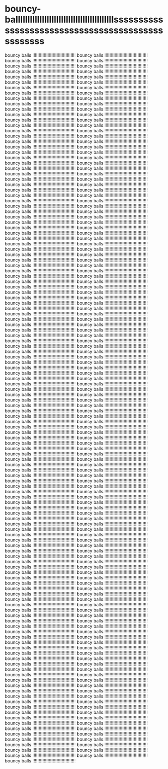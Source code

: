 # bouncy-balllllllllllllllllllllllllllllllllllllllllssssssssssssssssssssssssssssssssssssssssssssssssss
bouncy balls !!!!!!!!!!!!!!!!!!!!!!!!!!!!!!!!!! bouncy balls !!!!!!!!!!!!!!!!!!!!!!!!!!!!!!!!!! bouncy balls !!!!!!!!!!!!!!!!!!!!!!!!!!!!!!!!!! bouncy balls !!!!!!!!!!!!!!!!!!!!!!!!!!!!!!!!!! bouncy balls !!!!!!!!!!!!!!!!!!!!!!!!!!!!!!!!!! bouncy balls !!!!!!!!!!!!!!!!!!!!!!!!!!!!!!!!!! bouncy balls !!!!!!!!!!!!!!!!!!!!!!!!!!!!!!!!!! bouncy balls !!!!!!!!!!!!!!!!!!!!!!!!!!!!!!!!!! bouncy balls !!!!!!!!!!!!!!!!!!!!!!!!!!!!!!!!!! bouncy balls !!!!!!!!!!!!!!!!!!!!!!!!!!!!!!!!!! bouncy balls !!!!!!!!!!!!!!!!!!!!!!!!!!!!!!!!!! bouncy balls !!!!!!!!!!!!!!!!!!!!!!!!!!!!!!!!!! bouncy balls !!!!!!!!!!!!!!!!!!!!!!!!!!!!!!!!!! bouncy balls !!!!!!!!!!!!!!!!!!!!!!!!!!!!!!!!!! bouncy balls !!!!!!!!!!!!!!!!!!!!!!!!!!!!!!!!!! bouncy balls !!!!!!!!!!!!!!!!!!!!!!!!!!!!!!!!!! bouncy balls !!!!!!!!!!!!!!!!!!!!!!!!!!!!!!!!!! bouncy balls !!!!!!!!!!!!!!!!!!!!!!!!!!!!!!!!!! bouncy balls !!!!!!!!!!!!!!!!!!!!!!!!!!!!!!!!!! bouncy balls !!!!!!!!!!!!!!!!!!!!!!!!!!!!!!!!!! bouncy balls !!!!!!!!!!!!!!!!!!!!!!!!!!!!!!!!!! bouncy balls !!!!!!!!!!!!!!!!!!!!!!!!!!!!!!!!!! bouncy balls !!!!!!!!!!!!!!!!!!!!!!!!!!!!!!!!!! bouncy balls !!!!!!!!!!!!!!!!!!!!!!!!!!!!!!!!!! bouncy balls !!!!!!!!!!!!!!!!!!!!!!!!!!!!!!!!!! bouncy balls !!!!!!!!!!!!!!!!!!!!!!!!!!!!!!!!!! bouncy balls !!!!!!!!!!!!!!!!!!!!!!!!!!!!!!!!!! bouncy balls !!!!!!!!!!!!!!!!!!!!!!!!!!!!!!!!!! bouncy balls !!!!!!!!!!!!!!!!!!!!!!!!!!!!!!!!!! bouncy balls !!!!!!!!!!!!!!!!!!!!!!!!!!!!!!!!!! bouncy balls !!!!!!!!!!!!!!!!!!!!!!!!!!!!!!!!!! bouncy balls !!!!!!!!!!!!!!!!!!!!!!!!!!!!!!!!!! bouncy balls !!!!!!!!!!!!!!!!!!!!!!!!!!!!!!!!!! bouncy balls !!!!!!!!!!!!!!!!!!!!!!!!!!!!!!!!!! bouncy balls !!!!!!!!!!!!!!!!!!!!!!!!!!!!!!!!!! bouncy balls !!!!!!!!!!!!!!!!!!!!!!!!!!!!!!!!!! bouncy balls !!!!!!!!!!!!!!!!!!!!!!!!!!!!!!!!!! bouncy balls !!!!!!!!!!!!!!!!!!!!!!!!!!!!!!!!!! bouncy balls !!!!!!!!!!!!!!!!!!!!!!!!!!!!!!!!!! bouncy balls !!!!!!!!!!!!!!!!!!!!!!!!!!!!!!!!!! bouncy balls !!!!!!!!!!!!!!!!!!!!!!!!!!!!!!!!!! bouncy balls !!!!!!!!!!!!!!!!!!!!!!!!!!!!!!!!!! bouncy balls !!!!!!!!!!!!!!!!!!!!!!!!!!!!!!!!!! bouncy balls !!!!!!!!!!!!!!!!!!!!!!!!!!!!!!!!!! bouncy balls !!!!!!!!!!!!!!!!!!!!!!!!!!!!!!!!!! bouncy balls !!!!!!!!!!!!!!!!!!!!!!!!!!!!!!!!!! bouncy balls !!!!!!!!!!!!!!!!!!!!!!!!!!!!!!!!!! bouncy balls !!!!!!!!!!!!!!!!!!!!!!!!!!!!!!!!!! bouncy balls !!!!!!!!!!!!!!!!!!!!!!!!!!!!!!!!!! bouncy balls !!!!!!!!!!!!!!!!!!!!!!!!!!!!!!!!!! bouncy balls !!!!!!!!!!!!!!!!!!!!!!!!!!!!!!!!!! bouncy balls !!!!!!!!!!!!!!!!!!!!!!!!!!!!!!!!!! bouncy balls !!!!!!!!!!!!!!!!!!!!!!!!!!!!!!!!!! bouncy balls !!!!!!!!!!!!!!!!!!!!!!!!!!!!!!!!!! bouncy balls !!!!!!!!!!!!!!!!!!!!!!!!!!!!!!!!!! bouncy balls !!!!!!!!!!!!!!!!!!!!!!!!!!!!!!!!!! bouncy balls !!!!!!!!!!!!!!!!!!!!!!!!!!!!!!!!!! bouncy balls !!!!!!!!!!!!!!!!!!!!!!!!!!!!!!!!!! bouncy balls !!!!!!!!!!!!!!!!!!!!!!!!!!!!!!!!!! bouncy balls !!!!!!!!!!!!!!!!!!!!!!!!!!!!!!!!!! bouncy balls !!!!!!!!!!!!!!!!!!!!!!!!!!!!!!!!!! bouncy balls !!!!!!!!!!!!!!!!!!!!!!!!!!!!!!!!!! bouncy balls !!!!!!!!!!!!!!!!!!!!!!!!!!!!!!!!!! bouncy balls !!!!!!!!!!!!!!!!!!!!!!!!!!!!!!!!!! bouncy balls !!!!!!!!!!!!!!!!!!!!!!!!!!!!!!!!!! bouncy balls !!!!!!!!!!!!!!!!!!!!!!!!!!!!!!!!!! bouncy balls !!!!!!!!!!!!!!!!!!!!!!!!!!!!!!!!!! bouncy balls !!!!!!!!!!!!!!!!!!!!!!!!!!!!!!!!!! bouncy balls !!!!!!!!!!!!!!!!!!!!!!!!!!!!!!!!!! bouncy balls !!!!!!!!!!!!!!!!!!!!!!!!!!!!!!!!!! bouncy balls !!!!!!!!!!!!!!!!!!!!!!!!!!!!!!!!!! bouncy balls !!!!!!!!!!!!!!!!!!!!!!!!!!!!!!!!!! bouncy balls !!!!!!!!!!!!!!!!!!!!!!!!!!!!!!!!!! bouncy balls !!!!!!!!!!!!!!!!!!!!!!!!!!!!!!!!!! bouncy balls !!!!!!!!!!!!!!!!!!!!!!!!!!!!!!!!!! bouncy balls !!!!!!!!!!!!!!!!!!!!!!!!!!!!!!!!!! bouncy balls !!!!!!!!!!!!!!!!!!!!!!!!!!!!!!!!!! bouncy balls !!!!!!!!!!!!!!!!!!!!!!!!!!!!!!!!!! bouncy balls !!!!!!!!!!!!!!!!!!!!!!!!!!!!!!!!!! bouncy balls !!!!!!!!!!!!!!!!!!!!!!!!!!!!!!!!!! bouncy balls !!!!!!!!!!!!!!!!!!!!!!!!!!!!!!!!!! bouncy balls !!!!!!!!!!!!!!!!!!!!!!!!!!!!!!!!!! bouncy balls !!!!!!!!!!!!!!!!!!!!!!!!!!!!!!!!!! bouncy balls !!!!!!!!!!!!!!!!!!!!!!!!!!!!!!!!!! bouncy balls !!!!!!!!!!!!!!!!!!!!!!!!!!!!!!!!!! bouncy balls !!!!!!!!!!!!!!!!!!!!!!!!!!!!!!!!!! bouncy balls !!!!!!!!!!!!!!!!!!!!!!!!!!!!!!!!!! bouncy balls !!!!!!!!!!!!!!!!!!!!!!!!!!!!!!!!!! bouncy balls !!!!!!!!!!!!!!!!!!!!!!!!!!!!!!!!!! bouncy balls !!!!!!!!!!!!!!!!!!!!!!!!!!!!!!!!!! bouncy balls !!!!!!!!!!!!!!!!!!!!!!!!!!!!!!!!!! bouncy balls !!!!!!!!!!!!!!!!!!!!!!!!!!!!!!!!!! bouncy balls !!!!!!!!!!!!!!!!!!!!!!!!!!!!!!!!!! bouncy balls !!!!!!!!!!!!!!!!!!!!!!!!!!!!!!!!!! bouncy balls !!!!!!!!!!!!!!!!!!!!!!!!!!!!!!!!!! bouncy balls !!!!!!!!!!!!!!!!!!!!!!!!!!!!!!!!!! bouncy balls !!!!!!!!!!!!!!!!!!!!!!!!!!!!!!!!!! bouncy balls !!!!!!!!!!!!!!!!!!!!!!!!!!!!!!!!!! bouncy balls !!!!!!!!!!!!!!!!!!!!!!!!!!!!!!!!!! bouncy balls !!!!!!!!!!!!!!!!!!!!!!!!!!!!!!!!!! bouncy balls !!!!!!!!!!!!!!!!!!!!!!!!!!!!!!!!!! bouncy balls !!!!!!!!!!!!!!!!!!!!!!!!!!!!!!!!!! bouncy balls !!!!!!!!!!!!!!!!!!!!!!!!!!!!!!!!!! bouncy balls !!!!!!!!!!!!!!!!!!!!!!!!!!!!!!!!!! bouncy balls !!!!!!!!!!!!!!!!!!!!!!!!!!!!!!!!!! bouncy balls !!!!!!!!!!!!!!!!!!!!!!!!!!!!!!!!!! bouncy balls !!!!!!!!!!!!!!!!!!!!!!!!!!!!!!!!!! bouncy balls !!!!!!!!!!!!!!!!!!!!!!!!!!!!!!!!!! bouncy balls !!!!!!!!!!!!!!!!!!!!!!!!!!!!!!!!!! bouncy balls !!!!!!!!!!!!!!!!!!!!!!!!!!!!!!!!!! bouncy balls !!!!!!!!!!!!!!!!!!!!!!!!!!!!!!!!!! bouncy balls !!!!!!!!!!!!!!!!!!!!!!!!!!!!!!!!!! bouncy balls !!!!!!!!!!!!!!!!!!!!!!!!!!!!!!!!!! bouncy balls !!!!!!!!!!!!!!!!!!!!!!!!!!!!!!!!!! bouncy balls !!!!!!!!!!!!!!!!!!!!!!!!!!!!!!!!!! bouncy balls !!!!!!!!!!!!!!!!!!!!!!!!!!!!!!!!!! bouncy balls !!!!!!!!!!!!!!!!!!!!!!!!!!!!!!!!!! bouncy balls !!!!!!!!!!!!!!!!!!!!!!!!!!!!!!!!!! bouncy balls !!!!!!!!!!!!!!!!!!!!!!!!!!!!!!!!!! bouncy balls !!!!!!!!!!!!!!!!!!!!!!!!!!!!!!!!!! bouncy balls !!!!!!!!!!!!!!!!!!!!!!!!!!!!!!!!!! bouncy balls !!!!!!!!!!!!!!!!!!!!!!!!!!!!!!!!!! bouncy balls !!!!!!!!!!!!!!!!!!!!!!!!!!!!!!!!!! bouncy balls !!!!!!!!!!!!!!!!!!!!!!!!!!!!!!!!!! bouncy balls !!!!!!!!!!!!!!!!!!!!!!!!!!!!!!!!!! bouncy balls !!!!!!!!!!!!!!!!!!!!!!!!!!!!!!!!!! bouncy balls !!!!!!!!!!!!!!!!!!!!!!!!!!!!!!!!!! bouncy balls !!!!!!!!!!!!!!!!!!!!!!!!!!!!!!!!!! bouncy balls !!!!!!!!!!!!!!!!!!!!!!!!!!!!!!!!!! bouncy balls !!!!!!!!!!!!!!!!!!!!!!!!!!!!!!!!!! bouncy balls !!!!!!!!!!!!!!!!!!!!!!!!!!!!!!!!!! bouncy balls !!!!!!!!!!!!!!!!!!!!!!!!!!!!!!!!!! bouncy balls !!!!!!!!!!!!!!!!!!!!!!!!!!!!!!!!!! bouncy balls !!!!!!!!!!!!!!!!!!!!!!!!!!!!!!!!!! bouncy balls !!!!!!!!!!!!!!!!!!!!!!!!!!!!!!!!!! bouncy balls !!!!!!!!!!!!!!!!!!!!!!!!!!!!!!!!!! bouncy balls !!!!!!!!!!!!!!!!!!!!!!!!!!!!!!!!!! bouncy balls !!!!!!!!!!!!!!!!!!!!!!!!!!!!!!!!!! bouncy balls !!!!!!!!!!!!!!!!!!!!!!!!!!!!!!!!!! bouncy balls !!!!!!!!!!!!!!!!!!!!!!!!!!!!!!!!!! bouncy balls !!!!!!!!!!!!!!!!!!!!!!!!!!!!!!!!!! bouncy balls !!!!!!!!!!!!!!!!!!!!!!!!!!!!!!!!!! bouncy balls !!!!!!!!!!!!!!!!!!!!!!!!!!!!!!!!!! bouncy balls !!!!!!!!!!!!!!!!!!!!!!!!!!!!!!!!!! bouncy balls !!!!!!!!!!!!!!!!!!!!!!!!!!!!!!!!!! bouncy balls !!!!!!!!!!!!!!!!!!!!!!!!!!!!!!!!!! bouncy balls !!!!!!!!!!!!!!!!!!!!!!!!!!!!!!!!!! bouncy balls !!!!!!!!!!!!!!!!!!!!!!!!!!!!!!!!!! bouncy balls !!!!!!!!!!!!!!!!!!!!!!!!!!!!!!!!!! bouncy balls !!!!!!!!!!!!!!!!!!!!!!!!!!!!!!!!!! bouncy balls !!!!!!!!!!!!!!!!!!!!!!!!!!!!!!!!!! bouncy balls !!!!!!!!!!!!!!!!!!!!!!!!!!!!!!!!!! bouncy balls !!!!!!!!!!!!!!!!!!!!!!!!!!!!!!!!!! bouncy balls !!!!!!!!!!!!!!!!!!!!!!!!!!!!!!!!!! bouncy balls !!!!!!!!!!!!!!!!!!!!!!!!!!!!!!!!!! bouncy balls !!!!!!!!!!!!!!!!!!!!!!!!!!!!!!!!!! bouncy balls !!!!!!!!!!!!!!!!!!!!!!!!!!!!!!!!!! bouncy balls !!!!!!!!!!!!!!!!!!!!!!!!!!!!!!!!!! bouncy balls !!!!!!!!!!!!!!!!!!!!!!!!!!!!!!!!!! bouncy balls !!!!!!!!!!!!!!!!!!!!!!!!!!!!!!!!!! bouncy balls !!!!!!!!!!!!!!!!!!!!!!!!!!!!!!!!!! bouncy balls !!!!!!!!!!!!!!!!!!!!!!!!!!!!!!!!!! bouncy balls !!!!!!!!!!!!!!!!!!!!!!!!!!!!!!!!!! bouncy balls !!!!!!!!!!!!!!!!!!!!!!!!!!!!!!!!!! bouncy balls !!!!!!!!!!!!!!!!!!!!!!!!!!!!!!!!!! bouncy balls !!!!!!!!!!!!!!!!!!!!!!!!!!!!!!!!!! bouncy balls !!!!!!!!!!!!!!!!!!!!!!!!!!!!!!!!!! bouncy balls !!!!!!!!!!!!!!!!!!!!!!!!!!!!!!!!!! bouncy balls !!!!!!!!!!!!!!!!!!!!!!!!!!!!!!!!!! bouncy balls !!!!!!!!!!!!!!!!!!!!!!!!!!!!!!!!!! bouncy balls !!!!!!!!!!!!!!!!!!!!!!!!!!!!!!!!!! bouncy balls !!!!!!!!!!!!!!!!!!!!!!!!!!!!!!!!!! bouncy balls !!!!!!!!!!!!!!!!!!!!!!!!!!!!!!!!!! bouncy balls !!!!!!!!!!!!!!!!!!!!!!!!!!!!!!!!!! bouncy balls !!!!!!!!!!!!!!!!!!!!!!!!!!!!!!!!!! bouncy balls !!!!!!!!!!!!!!!!!!!!!!!!!!!!!!!!!! bouncy balls !!!!!!!!!!!!!!!!!!!!!!!!!!!!!!!!!! bouncy balls !!!!!!!!!!!!!!!!!!!!!!!!!!!!!!!!!! bouncy balls !!!!!!!!!!!!!!!!!!!!!!!!!!!!!!!!!! bouncy balls !!!!!!!!!!!!!!!!!!!!!!!!!!!!!!!!!! bouncy balls !!!!!!!!!!!!!!!!!!!!!!!!!!!!!!!!!! bouncy balls !!!!!!!!!!!!!!!!!!!!!!!!!!!!!!!!!! bouncy balls !!!!!!!!!!!!!!!!!!!!!!!!!!!!!!!!!! bouncy balls !!!!!!!!!!!!!!!!!!!!!!!!!!!!!!!!!! bouncy balls !!!!!!!!!!!!!!!!!!!!!!!!!!!!!!!!!! bouncy balls !!!!!!!!!!!!!!!!!!!!!!!!!!!!!!!!!! bouncy balls !!!!!!!!!!!!!!!!!!!!!!!!!!!!!!!!!! bouncy balls !!!!!!!!!!!!!!!!!!!!!!!!!!!!!!!!!! bouncy balls !!!!!!!!!!!!!!!!!!!!!!!!!!!!!!!!!! bouncy balls !!!!!!!!!!!!!!!!!!!!!!!!!!!!!!!!!! bouncy balls !!!!!!!!!!!!!!!!!!!!!!!!!!!!!!!!!! bouncy balls !!!!!!!!!!!!!!!!!!!!!!!!!!!!!!!!!! bouncy balls !!!!!!!!!!!!!!!!!!!!!!!!!!!!!!!!!! bouncy balls !!!!!!!!!!!!!!!!!!!!!!!!!!!!!!!!!! bouncy balls !!!!!!!!!!!!!!!!!!!!!!!!!!!!!!!!!! bouncy balls !!!!!!!!!!!!!!!!!!!!!!!!!!!!!!!!!! bouncy balls !!!!!!!!!!!!!!!!!!!!!!!!!!!!!!!!!! bouncy balls !!!!!!!!!!!!!!!!!!!!!!!!!!!!!!!!!! bouncy balls !!!!!!!!!!!!!!!!!!!!!!!!!!!!!!!!!! bouncy balls !!!!!!!!!!!!!!!!!!!!!!!!!!!!!!!!!! bouncy balls !!!!!!!!!!!!!!!!!!!!!!!!!!!!!!!!!! bouncy balls !!!!!!!!!!!!!!!!!!!!!!!!!!!!!!!!!! bouncy balls !!!!!!!!!!!!!!!!!!!!!!!!!!!!!!!!!! bouncy balls !!!!!!!!!!!!!!!!!!!!!!!!!!!!!!!!!! bouncy balls !!!!!!!!!!!!!!!!!!!!!!!!!!!!!!!!!! bouncy balls !!!!!!!!!!!!!!!!!!!!!!!!!!!!!!!!!! bouncy balls !!!!!!!!!!!!!!!!!!!!!!!!!!!!!!!!!! bouncy balls !!!!!!!!!!!!!!!!!!!!!!!!!!!!!!!!!! bouncy balls !!!!!!!!!!!!!!!!!!!!!!!!!!!!!!!!!! bouncy balls !!!!!!!!!!!!!!!!!!!!!!!!!!!!!!!!!! bouncy balls !!!!!!!!!!!!!!!!!!!!!!!!!!!!!!!!!! bouncy balls !!!!!!!!!!!!!!!!!!!!!!!!!!!!!!!!!! bouncy balls !!!!!!!!!!!!!!!!!!!!!!!!!!!!!!!!!! bouncy balls !!!!!!!!!!!!!!!!!!!!!!!!!!!!!!!!!! bouncy balls !!!!!!!!!!!!!!!!!!!!!!!!!!!!!!!!!! bouncy balls !!!!!!!!!!!!!!!!!!!!!!!!!!!!!!!!!! bouncy balls !!!!!!!!!!!!!!!!!!!!!!!!!!!!!!!!!! bouncy balls !!!!!!!!!!!!!!!!!!!!!!!!!!!!!!!!!! bouncy balls !!!!!!!!!!!!!!!!!!!!!!!!!!!!!!!!!! bouncy balls !!!!!!!!!!!!!!!!!!!!!!!!!!!!!!!!!! bouncy balls !!!!!!!!!!!!!!!!!!!!!!!!!!!!!!!!!! bouncy balls !!!!!!!!!!!!!!!!!!!!!!!!!!!!!!!!!! bouncy balls !!!!!!!!!!!!!!!!!!!!!!!!!!!!!!!!!! bouncy balls !!!!!!!!!!!!!!!!!!!!!!!!!!!!!!!!!! bouncy balls !!!!!!!!!!!!!!!!!!!!!!!!!!!!!!!!!! bouncy balls !!!!!!!!!!!!!!!!!!!!!!!!!!!!!!!!!! bouncy balls !!!!!!!!!!!!!!!!!!!!!!!!!!!!!!!!!! bouncy balls !!!!!!!!!!!!!!!!!!!!!!!!!!!!!!!!!! bouncy balls !!!!!!!!!!!!!!!!!!!!!!!!!!!!!!!!!! bouncy balls !!!!!!!!!!!!!!!!!!!!!!!!!!!!!!!!!! bouncy balls !!!!!!!!!!!!!!!!!!!!!!!!!!!!!!!!!! bouncy balls !!!!!!!!!!!!!!!!!!!!!!!!!!!!!!!!!! bouncy balls !!!!!!!!!!!!!!!!!!!!!!!!!!!!!!!!!! bouncy balls !!!!!!!!!!!!!!!!!!!!!!!!!!!!!!!!!! bouncy balls !!!!!!!!!!!!!!!!!!!!!!!!!!!!!!!!!! bouncy balls !!!!!!!!!!!!!!!!!!!!!!!!!!!!!!!!!! bouncy balls !!!!!!!!!!!!!!!!!!!!!!!!!!!!!!!!!! bouncy balls !!!!!!!!!!!!!!!!!!!!!!!!!!!!!!!!!! bouncy balls !!!!!!!!!!!!!!!!!!!!!!!!!!!!!!!!!! bouncy balls !!!!!!!!!!!!!!!!!!!!!!!!!!!!!!!!!! bouncy balls !!!!!!!!!!!!!!!!!!!!!!!!!!!!!!!!!! bouncy balls !!!!!!!!!!!!!!!!!!!!!!!!!!!!!!!!!! bouncy balls !!!!!!!!!!!!!!!!!!!!!!!!!!!!!!!!!! bouncy balls !!!!!!!!!!!!!!!!!!!!!!!!!!!!!!!!!! bouncy balls !!!!!!!!!!!!!!!!!!!!!!!!!!!!!!!!!! bouncy balls !!!!!!!!!!!!!!!!!!!!!!!!!!!!!!!!!! bouncy balls !!!!!!!!!!!!!!!!!!!!!!!!!!!!!!!!!! bouncy balls !!!!!!!!!!!!!!!!!!!!!!!!!!!!!!!!!! bouncy balls !!!!!!!!!!!!!!!!!!!!!!!!!!!!!!!!!! bouncy balls !!!!!!!!!!!!!!!!!!!!!!!!!!!!!!!!!! bouncy balls !!!!!!!!!!!!!!!!!!!!!!!!!!!!!!!!!! bouncy balls !!!!!!!!!!!!!!!!!!!!!!!!!!!!!!!!!! bouncy balls !!!!!!!!!!!!!!!!!!!!!!!!!!!!!!!!!! bouncy balls !!!!!!!!!!!!!!!!!!!!!!!!!!!!!!!!!! bouncy balls !!!!!!!!!!!!!!!!!!!!!!!!!!!!!!!!!! bouncy balls !!!!!!!!!!!!!!!!!!!!!!!!!!!!!!!!!! bouncy balls !!!!!!!!!!!!!!!!!!!!!!!!!!!!!!!!!! bouncy balls !!!!!!!!!!!!!!!!!!!!!!!!!!!!!!!!!! bouncy balls !!!!!!!!!!!!!!!!!!!!!!!!!!!!!!!!!! bouncy balls !!!!!!!!!!!!!!!!!!!!!!!!!!!!!!!!!! bouncy balls !!!!!!!!!!!!!!!!!!!!!!!!!!!!!!!!!! bouncy balls !!!!!!!!!!!!!!!!!!!!!!!!!!!!!!!!!! bouncy balls !!!!!!!!!!!!!!!!!!!!!!!!!!!!!!!!!! 
